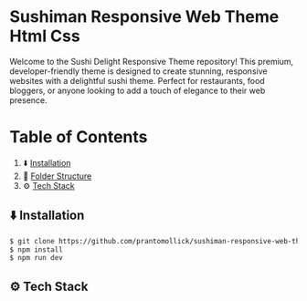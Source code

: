 # Sushiman Responsive Web Theme Html Css

Welcome to the Sushi Delight Responsive Theme repository! This premium, developer-friendly theme is designed to create stunning, responsive websites with a delightful sushi theme. Perfect for restaurants, food bloggers, or anyone looking to add a touch of elegance to their web presence.

# Table of Contents

1. ⬇️ [Installation](#installation)
2. 📂 [Folder Structure](#folder-structure)
3. ⚙️ [Tech Stack](#tack-stack)

## <a name="installation">⬇️ Installation</a>

```bash
$ git clone https://github.com/prantomollick/sushiman-responsive-web-theme-html-css.git
$ npm install
$ npm run dev
```

## <a name="tack-stack">⚙️ Tech Stack</a>
